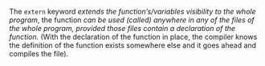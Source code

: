 

The `extern` keyword _extends the function’s/variables visibility to the whole program_, the function _can be used (called) anywhere in any of the files of the whole program, provided those files contain a declaration of the function._ (With the declaration of the function in place, the compiler knows the definition of the function exists somewhere else and it goes ahead and compiles the file).


